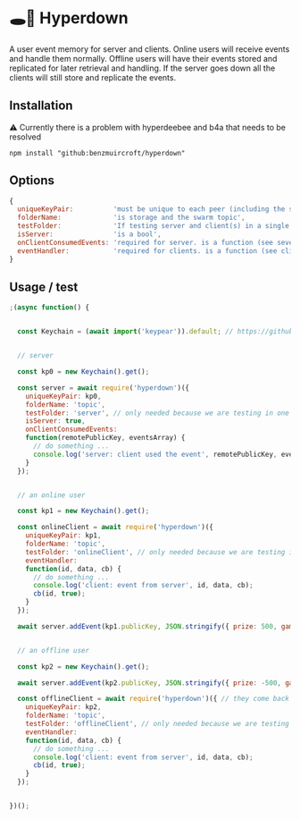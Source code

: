 # 🕳🥊 Hyperdown
A user event memory for server and clients. Online users will receive events and handle them normally. Offline users will have their events stored and replicated for later retrieval and handling. If the server goes down all the clients will still store and replicate the events.

## Installation
⚠️ Currently there is a problem with hyperdeebee and b4a that needs to be resolved
```
npm install "github:benzmuircroft/hyperdown"
```

## Options
```js
{
  uniqueKeyPair:          'must be unique to each peer (including the server peer) and be able to reproduce socket.remotePublicKey',
  folderName:             'is storage and the swarm topic',
  testFolder:             'If testing server and client(s) in a single script this will move the storage to an inner folder of folderName',
  isServer:               'is a bool',
  onClientConsumedEvents: 'required for server. is a function (see sever example)',
  eventHandler:           'required for clients. is a function (see client example)'
}
```

## Usage / test
```js
;(async function() {


  const Keychain = (await import('keypear')).default; // https://github.com/holepunchto/keypear


  // server

  const kp0 = new Keychain().get();

  const server = await require('hyperdown')({
    uniqueKeyPair: kp0,
    folderName: 'topic',
    testFolder: 'server', // only needed because we are testing in one script
    isServer: true,
    onClientConsumedEvents:
    function(remotePublicKey, eventsArray) {
      // do something ...
      console.log('server: client used the event', remotePublicKey, eventsArray);
    }
  });


  // an online user

  const kp1 = new Keychain().get();

  const onlineClient = await require('hyperdown')({
    uniqueKeyPair: kp1,
    folderName: 'topic',
    testFolder: 'onlineClient', // only needed because we are testing in one script
    eventHandler:
    function(id, data, cb) {
      // do something ...
      console.log('client: event from server', id, data, cb);
      cb(id, true);
    }
  });

  await server.addEvent(kp1.publicKey, JSON.stringify({ prize: 500, game: 'robots' })); // give a online client an event


  // an offline user

  const kp2 = new Keychain().get();

  await server.addEvent(kp2.publicKey, JSON.stringify({ prize: -500, game: 'robots' })); // give a offline client an event

  const offlineClient = await require('hyperdown')({ // they come back later ...
    uniqueKeyPair: kp2,
    folderName: 'topic',
    testFolder: 'offlineClient', // only needed because we are testing in one script
    eventHandler:
    function(id, data, cb) {
      // do something ...
      console.log('client: event from server', id, data, cb);
      cb(id, true);
    }
  });


})();
```
